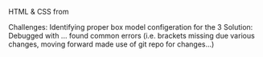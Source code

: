HTML & CSS from


Challenges: Identifying proper  box model configeration for the 3  Solution:
Debugged with ... found common errors (i.e. brackets missing due various changes, moving forward made use of git repo for changes...)